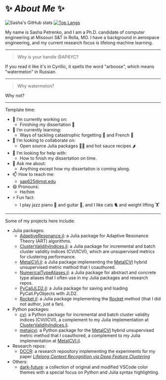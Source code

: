 # ✨ _About Me_ ✨

[stats-img]: https://github-readme-stats.vercel.app/api?username=AP6YC&show_icons=true&theme=tokyonight
[langs-img]: https://github-readme-stats.vercel.app/api/top-langs/?username=AP6YC&layout=donut&theme=tokyonight
[langs-url]: https://github.com/AP6YC/github-readme-stats

![Sasha's GitHub stats][stats-img] [![Top Langs][langs-img]][langs-url]

My name is Sasha Petrenko, and I am a Ph.D. candidate of computer engineering at Missouri S&T in Rolla, MO.
I have a background in aerospace engineering, and my current research focus is lifelong machine learning.

---

> Why is your handle @AP6YC?

If you read it like it's in Cyrillic, it spells the word "arboose", which means "watermelon" in Russian.

---

> Why watermelon?

Why not?

---

Template time:

- 🔭 I’m currently working on:
  - Finishing my dissertation 📑
- 🌱 I’m currently learning:
  - Ways of tackling catastrophic forgetting 🧠 and French 🥐
- 👯 I’m looking to collaborate on:
  - Open source Julia packages 🧑‍💻 and hot sauce recipes 🌶️
- 🤔 I’m looking for help with:
  - How to finish my dissertation on time.
- 💬 Ask me about:
  - Anything except how my dissertation is coming along.
- 📫 How to reach me:
  - <sap625@mst.edu>
- 😄 Pronouns:
  - He/him
- ⚡ Fun fact:
  - I play jazz piano 🎹 and guitar 🎸, and I like cats 🐈 and weight lifting 🏋️

---

Some of my projects here include:

- Julia packages:
  - [AdaptiveResonance.jl](https://github.com/AP6YC/AdaptiveResonance.jl): a Julia package for Adaptive Resonance Theory (ART) algorithms.
  - [ClusterValidityIndices.jl](https://github.com/AP6YC/ClusterValidityIndices.jl): a Julia package for incremental and batch cluster validity indices (CVI/ICVI), which are unsupervised metrics for clustering performance.
  - [MetaICVI.jl](https://github.com/AP6YC/MetaICVI.jl): a Julia package implementing the [MetaICVI](https://doi.org/10.36227/techrxiv.21685214) hybrid unsupervised metric method that I coauthored.
  - [NumericalTypeAliases.jl](https://github.com/AP6YC/NumericalTypeAliases.jl): a Julia package for abstract and concrete type aliases that I often use in my Julia packages and research repos.
  - [PyCallJLD2.jl](https://github.com/AP6YC/PyCallJLD2.jl): a Julia package for saving and loading PyCall.PyObjects with JLD2.
  - [Rocket.jl](https://github.com/AP6YC/Rocket.jl): a Julia package implementing the [Rocket](https://doi.org/10.1007/s10618-020-00701-z) method (that I did not author, just a fan).
- Python packages:
  - [cvi](https://github.com/AP6YC/cvi): a Python package for incremental and batch cluster validity indices (CVI/ICVI), a complement to my Julia implementation at [ClusterValidityIndices.jl](https://github.com/AP6YC/ClusterValidityIndices.jl).
  - [metaicvi](https://github.com/AP6YC/metaicvi): a Python package for the [MetaICVI](https://doi.org/10.36227/techrxiv.21685214) hybrid unsupervised metric method that I coauthored, a complement to my Julia implementation at [MetaICVI.jl](https://github.com/AP6YC/MetaICVI.jl).
- Research repos:
  - [DCCR](https://github.com/AP6YC/DCCR): a research repository implementing the experiments for my paper [_Lifelong Context Recognition via Deep Feature Clustering_](https://doi.org/10.36227/techrxiv.23653737)
- Others:
  - [dark-future](https://github.com/AP6YC/dark-future): a collection of original and modified VSCode color themes with a special focus on Python and Julia syntax highlighting.
